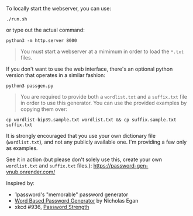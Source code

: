 To locally start the webserver, you can use:
```
./run.sh
```
or type out the actual command:
```
python3 -m http.server 8000
```
> You must start a webserver at a mimimum in order to load the `*.txt` files.

If you don't want to use the web interface, there's an optional python version that operates in a similar fashion:
```
python3 passgen.py
```

> You are required to provide both a `wordlist.txt` and a `suffix.txt` file in order to use this generator.  You can use the provided examples by copying them over:

```
cp wordlist-bip39.sample.txt wordlist.txt && cp suffix.sample.txt suffix.txt
```

It is strongly encouraged that you use your own dictionary file (`wordlist.txt`), and not any publicly available one.  I'm providing a few only as examples.

See it in action (but please don't solely use this, create your own `wordlist.txt` and `suffix.txt` files.): https://password-gen-vnub.onrender.com/

Inspired by:
- 1password's "memorable" password generator
- [Word Based Password Generator](http://www.egansoft.com/password/index.php) by Nicholas Egan
- xkcd #936, [Password Strength](https://xkcd.com/936/)